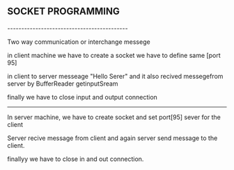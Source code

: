 <h2>SOCKET PROGRAMMING</h2>
-------------------------------------------


Two way communication
or  interchange messege

in client machine we have to create a socket we have to define same [port 95]

in client to server messeage "Hello Serer"
and it also recived messegefrom server by BufferReader getinputSream

finally we have to close input and output connection

---------------------------------------------

In server machine, we have to create socket and set port[95]
sever for the client 

Server recive message from client and again server send message to the client. 

finallyy we have to close in and out connection. 


